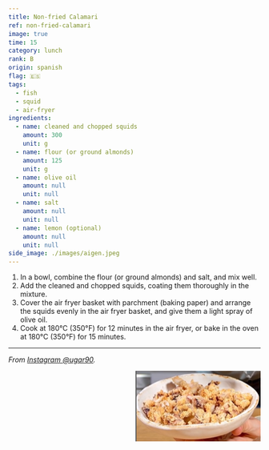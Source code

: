 ```yaml
---
title: Non-fried Calamari
ref: non-fried-calamari
image: true
time: 15
category: lunch
rank: B
origin: spanish
flag: 🇪🇸
tags:
  - fish
  - squid
  - air-fryer
ingredients:
  - name: cleaned and chopped squids
    amount: 300
    unit: g
  - name: flour (or ground almonds)
    amount: 125
    unit: g
  - name: olive oil
    amount: null
    unit: null
  - name: salt
    amount: null
    unit: null
  - name: lemon (optional)
    amount: null
    unit: null
side_image: ./images/aigen.jpeg
---
```


1. In a bowl, combine the flour (or ground almonds) and salt, and mix well. 
2. Add the cleaned and chopped squids, coating them thoroughly in the mixture.
3. Cover the air fryer basket with parchment (baking paper) and arrange the squids evenly in the air fryer basket, and give them a light spray of olive oil.
4. Cook at 180°C (350°F) for 12 minutes in the air fryer, or bake in the oven at 180°C (350°F) for 15 minutes.

---

_From [Instagram @ugar90](https://www.instagram.com/reel/C5N10X1LelW/?utm_source=ig_web_copy_link&igsh=MzRlODBiNWFlZA==)._

<img src="images/non_fried_calamari.png" style="width:250px; float:right;"/>